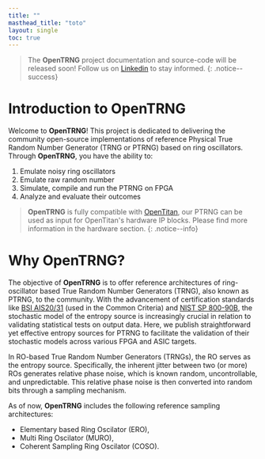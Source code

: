 ```yaml
---
title: ""
masthead_title: "toto"
layout: single
toc: true
---
```


> The **OpenTRNG** project documentation and source-code will be released soon!
Follow us on [Linkedin](https://www.linkedin.com/in/florian-pebay-peyroula/) to stay informed.
{: .notice--success}

# Introduction to OpenTRNG

Welcome to **OpenTRNG**! This project is dedicated to delivering the community open-source implementations of reference Physical True Random Number Generator (TRNG or PTRNG) based on ring oscillators. Through **OpenTRNG**, you have the ability to:

1. Emulate noisy ring oscillators
2. Emulate raw random number
3. Simulate, compile and run the PTRNG on FPGA
4. Analyze and evaluate their outcomes

> **OpenTRNG** is fully compatible with [OpenTitan](https://opentitan.org), our PTRNG can be used as input for OpenTitan's hardware IP blocks. Please find more information in the hardware section.
{: .notice--info}

# Why OpenTRNG?

The objective of **OpenTRNG** is to offer reference architectures of ring-oscillator based True Random Number Generators (TRNG), also known as PTRNG, to the community. With the advancement of certification standards like [BSI AIS20/31](https://www.bsi.bund.de/dok/randomnumbergenerators) (used in the Common Criteria) and [NIST SP 800-90B](https://csrc.nist.gov/pubs/sp/800/90/b/final), the stochastic model of the entropy source is increasingly crucial in relation to validating statistical tests on output data. Here, we publish straightforward yet effective entropy sources for PTRNG to facilitate the validation of their stochastic models across various FPGA and ASIC targets.

In RO-based True Random Number Generators (TRNGs), the RO serves as the entropy source. Specifically, the inherent jitter between two (or more) ROs generates relative phase noise, which is known random, uncontrollable, and unpredictable. This relative phase noise is then converted into random bits through a sampling mechanism.

As of now, **OpenTRNG** includes the following reference sampling architectures:

* Elementary based Ring Oscilator (ERO),
* Multi Ring Oscilator (MURO),
* Coherent Sampling Ring Oscilator (COSO).
